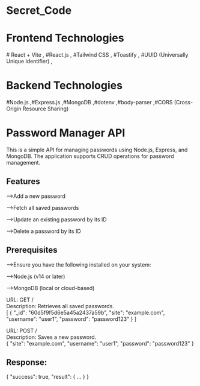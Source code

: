 # Secret_Code 
<h1>Frontend Technologies</h1>
# React + Vite , #React.js , #Tailwind CSS , #Toastify , #UUID (Universally Unique Identifier) ,
<br>
<h1>Backend Technologies</h1>
#Node.js ,#Express.js ,#MongoDB ,#dotenv ,#body-parser ,#CORS (Cross-Origin Resource Sharing)
<h1>Password Manager API</h1>
This is a simple API for managing passwords using Node.js, Express, and MongoDB. The application supports CRUD operations for password management.
<h2>Features</h2>

-->Add a new password

-->Fetch all saved passwords

-->Update an existing password by its ID

-->Delete a password by its ID

<h2> Prerequisites</h2>

-->Ensure you have the following installed on your system:

-->Node.js (v14 or later)

-->MongoDB (local or cloud-based)


URL: GET /<br>
Description: Retrieves all saved passwords.<br>
[
  {
    "_id": "60d5f9f5d6e5a45a2437a59b",
    "site": "example.com",
    "username": "user1",
    "password": "password123"
  }
]

URL: POST / <br>
Description: Saves a new password.<br>
{
  "site": "example.com",
  "username": "user1",
  "password": "password123"
}
<h2>Response:</h2>
{
  "success": true,
  "result": { ... }
}
